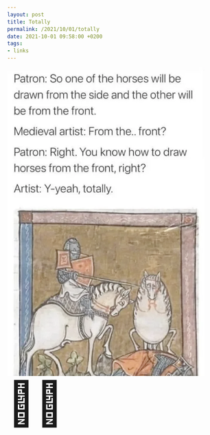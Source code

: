 ```yaml
---
layout: post
title: Totally
permalink: /2021/10/01/totally
date: 2021-10-01 09:58:00 +0200
tags:
- links
---
```


<img class="img-fluid" src="/assets/img/draw-horses.tiff" alt="artist paints horse from the front">
<div style="font-size:100px">&#128052;&#129370;</div>
